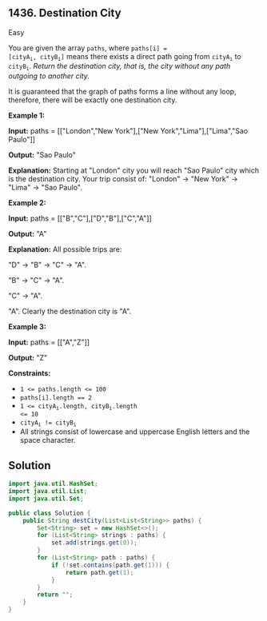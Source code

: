 ## 1436\. Destination City

Easy

You are given the array `paths`, where <code>paths[i] = [cityA<sub>i</sub>, cityB<sub>i</sub>]</code> means there exists a direct path going from <code>cityA<sub>i</sub></code> to <code>cityB<sub>i</sub></code>. _Return the destination city, that is, the city without any path outgoing to another city._

It is guaranteed that the graph of paths forms a line without any loop, therefore, there will be exactly one destination city.

**Example 1:**

**Input:** paths = \[\["London","New York"],["New York","Lima"],["Lima","Sao Paulo"]]

**Output:** "Sao Paulo"

**Explanation:** Starting at "London" city you will reach "Sao Paulo" city which is the destination city. Your trip consist of: "London" -> "New York" -> "Lima" -> "Sao Paulo".

**Example 2:**

**Input:** paths = \[\["B","C"],["D","B"],["C","A"]]

**Output:** "A"

**Explanation:** All possible trips are: 

"D" -> "B" -> "C" -> "A". 

"B" -> "C" -> "A". 

"C" -> "A". 

"A". Clearly the destination city is "A".

**Example 3:**

**Input:** paths = \[\["A","Z"]]

**Output:** "Z"

**Constraints:**

*   `1 <= paths.length <= 100`
*   `paths[i].length == 2`
*   <code>1 <= cityA<sub>i</sub>.length, cityB<sub>i</sub>.length <= 10</code>
*   <code>cityA<sub>i</sub> != cityB<sub>i</sub></code>
*   All strings consist of lowercase and uppercase English letters and the space character.

## Solution

```java
import java.util.HashSet;
import java.util.List;
import java.util.Set;

public class Solution {
    public String destCity(List<List<String>> paths) {
        Set<String> set = new HashSet<>();
        for (List<String> strings : paths) {
            set.add(strings.get(0));
        }
        for (List<String> path : paths) {
            if (!set.contains(path.get(1))) {
                return path.get(1);
            }
        }
        return "";
    }
}
```
